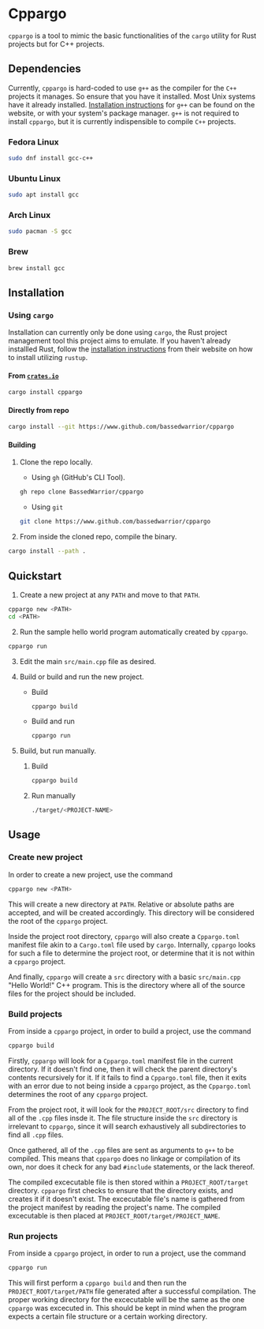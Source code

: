 # Cppargo

`cppargo` is a tool to mimic the basic functionalities of the `cargo` utility 
for Rust projects but for C++ projects.

## Dependencies

Currently, `cppargo` is hard-coded to use `g++` as the compiler for the `C++`
projects it manages. So ensure that you have it installed. Most Unix systems
have it already installed. [Installation instructions](https://gcc.gnu.org/install/) for `g++` can be found
on the website, or with your system's package manager. `g++` is not required
to install `cppargo`, but it is currently indispensible to compile `C++`
projects.

### Fedora Linux

```sh
sudo dnf install gcc-c++
```

### Ubuntu Linux

```sh
sudo apt install gcc
```

### Arch Linux

```sh
sudo pacman -S gcc
```

### Brew

```sh
brew install gcc
```

## Installation

### Using `cargo`

Installation can currently only be done using `cargo`, the Rust project
management tool this project aims to emulate. If you haven't already installled
Rust, follow the [installation instructions](https://www.rust-lang.org/tools/install) from their website on how to
install utilizing `rustup`.

#### From [`crates.io`](https://www.crates.io)

```sh
cargo install cppargo
```

#### Directly from repo

```sh
cargo install --git https://www.github.com/bassedwarrior/cppargo
```

#### Building

1. Clone the repo locally.

    - Using `gh` (GitHub's CLI Tool).

    ```sh
    gh repo clone BassedWarrior/cppargo
    ```
    - Using `git`

    ```sh
    git clone https://www.github.com/bassedwarrior/cppargo
    ```

2. From inside the cloned repo, compile the binary.

```sh
cargo install --path .
```

## Quickstart

1. Create a new project at any `PATH` and move to that `PATH`.

```sh
cppargo new <PATH>
cd <PATH>
```

2. Run the sample hello world program automatically created by `cppargo`.

```sh
cppargo run
```

3. Edit the main `src/main.cpp` file as desired.
4. Build or build and run the new project.
    - Build

        ```sh
        cppargo build
        ```

    - Build and run

        ```sh
        cppargo run
        ```

5. Build, but run manually.
    1. Build

        ```sh
        cppargo build
        ```

    2. Run manually

        ```sh
        ./target/<PROJECT-NAME>
        ```

## Usage

### Create new project

In order to create a new project, use the command

```sh
cppargo new <PATH>
```

This will create a new directory at `PATH`. Relative or absolute paths are
accepted, and will be created accordingly. This directory will be considered
the root of the `cppargo` project.

Inside the project root directory, `cppargo` will also create a `Cppargo.toml`
manifest file akin to a `Cargo.toml` file used by `cargo`. Internally,
`cppargo` looks for such a file to determine the project root, or determine
that it is not within a `cppargo` project.

And finally, `cppargo` will create a `src` directory with a basic
`src/main.cpp` "Hello World!" C++ program. This is the directory where all of
the source files for the project should be included.

### Build projects

From inside a `cppargo` project, in order to build a project, use the command

```sh
cppargo build
```

Firstly, `cppargo` will look for a `Cppargo.toml` manifest file in the current
directory. If it doesn't find one, then it will check the parent directory's
contents recursively for it. If it fails to find a `Cppargo.toml` file, then it
exits with an error due to not being inside a `cppargo` project, as the
`Cppargo.toml` determines the root of any `cppargo` project.

From the project root, it will look for the `PROJECT_ROOT/src` directory to
find all of the `.cpp` files insde it. The file structure inside the `src`
directory is irrelevant to `cppargo`, since it will search exhaustively all
subdirectories to find all `.cpp` files.

Once gathered, all of the `.cpp` files are sent as arguments to `g++`
to be compiled. This means that `cppargo` does no linkage or compilation of its
own, nor does it check for any bad `#include` statements, or the lack thereof.

The compiled excecutable file is then stored within a `PROJECT_ROOT/target`
directory. `cppargo` first checks to ensure that the directory exists, and
creates it if it doesn't exist. The excecutable file's name is gathered from
the project manifest by reading the project's name. The compiled excecutable is
then placed at `PROJECT_ROOT/target/PROJECT_NAME`.

### Run projects

From inside a `cppargo` project, in order to run a project, use the command

```sh
cppargo run
```

This will first perform a `cppargo build` and then run the
`PROJECT_ROOT/target/PATH` file generated after a successful compilation. The
proper working directory for the excecutable will be the same as the one
`cppargo` was excecuted in. This should be kept in mind when the program
expects a certain file structure or a certain working directory.
